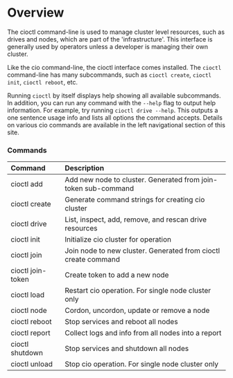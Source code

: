 # Overview

The cioctl command-line is used to manage cluster level resources, such as drives and nodes, which are part of the 'infrastructure'. This interface is generally used by operators unless a developer is managing their own cluster.

Like the cio command-line, the cioctl interface comes installed. The `cioctl` command-line has many subcommands, such as `cioctl create`, `cioctl init`, `cioctl reboot`, etc.

Running `cioctl` by itself displays help showing all available subcommands. In addition, you can run any command with the `--help` flag to output help information. For example, try running `cioctl drive --help`. This outputs a one sentence usage info and lists all options the command accepts. Details on various cio commands are available in the left navigational section of this site.

<h3>Commands</h3>

| Command            | Description                                                     |
|:-------------------|:----------------------------------------------------------------|
| cioctl add         | Add new node to cluster. Generated from join-token sub-command  |
| cioctl create      | Generate command strings for creating cio cluster               |
| cioctl drive       | List, inspect, add, remove, and rescan drive resources          |
| cioctl init        | Initialize cio cluster for operation                            |
| cioctl join        | Join node to new cluster. Generated from cioctl create command  |
| cioctl join-token  | Create token to add a new node                                  |
| cioctl load        | Restart cio operation. For single node cluster only             |
| cioctl node        | Cordon, uncordon, update or remove a node                       |
| cioctl reboot      | Stop services and reboot all nodes                              |
| cioctl report      | Collect logs and info from all nodes into a report              |
| cioctl shutdown    | Stop services and shutdown all nodes                            |
| cioctl unload      | Stop cio operation. For single node cluster only                |
